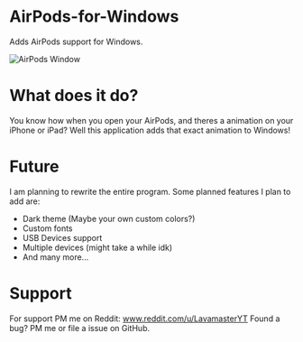 # AirPods-for-Windows
Adds AirPods support for Windows.

![AirPods Window](https://i.imgur.com/c3MPvTG.png)

# What does it do?
You know how when you open your AirPods, and theres a animation on your iPhone or iPad? Well this application adds that exact animation to Windows!

# Future
I am planning to rewrite the entire program. Some planned features I plan to add are:
- Dark theme (Maybe your own custom colors?)
- Custom fonts
- USB Devices support
- Multiple devices (might take a while idk)
- And many more...

# Support
For support PM me on Reddit: www.reddit.com/u/LavamasterYT
Found a bug? PM me or file a issue on GitHub.
